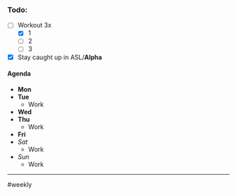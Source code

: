### Todo:
- [ ] Workout 3x
	- [x] 1
	- [ ] 2
	- [ ] 3
- [x] Stay caught up in ASL/**Alpha**
#### Agenda
- **Mon**
- **Tue**
	- Work
- **Wed**
- **Thu**
	- Work
- **Fri**
- *Sat*
	- Work
- *Sun*
	- Work

---
#weekly
